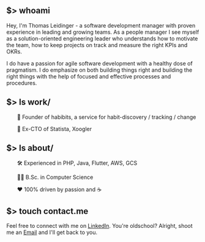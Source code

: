 ## $> whoami
Hey, I'm Thomas Leidinger - a software development manager with proven experience in leading and growing teams. As a people manager I see myself as a solution-oriented engineering leader who understands how to motivate the team, how to keep projects on track and measure the right KPIs and OKRs.

I do have a passion for agile software development with a healthy dose of pragmatism. I do emphasize on both building things right and building the right things with the help of focused and effective processes and procedures.

## $> ls work/
  🚀  Founder of habibits, a service for habit-discovery / tracking / change

  📝  Ex-CTO of Statista, Xoogler

## $> ls about/
  🛠  Experienced in PHP, Java, Flutter, AWS, GCS

  👨‍💻  B.Sc. in Computer Science

  ❤️  100% driven by passion and ☕

## $> touch contact.me
Feel free to connect with me on [LinkedIn](https://www.linkedin.com/in/leidinger/). You're oldschool? Alright, shoot me an [Email](https://docs.google.com/forms/d/e/1FAIpQLSeuYYkutpZZjna8QXTjvBObTHzokzi7JqAZIg9R_bD7M54xeQ/viewform) and I'll get back to you.
